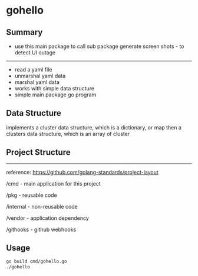 # gohello

## Summary

* use this main package to call sub package generate screen shots - to detect UI outage

---

* read a yaml file
* unmarshal yaml data
* marshal yaml data
* works with simple data structure
* simple main package go program

## Data Structure

implements a cluster data structure, which is a dictionary, or map
then a clusters data structure, which is an array of cluster

## Project Structure

---

reference: https://github.com/golang-standards/project-layout

/cmd - main application for this project

/pkg - reusable code

/internal - non-reusable code

/vendor - application dependency

/githooks - github webhooks

## Usage

```bash
go build cmd/gohello.go
./gohello
```
